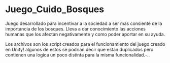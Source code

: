 # Juego_Cuido_Bosques
Juego desarrollado para incentivar a la sociedad a ser mas consiente de la importancia de los bosques. Lleva a dar conocimiento las acciones humanas que los afectan negativamente y como poder aportar en su ayuda.

Los archivos son los script creados  para el funcionamiento del juego creado en Unity! algunos de estos se  podrian decir que estan duplicados pero contienen una logica un poco distinta para la misma funcionalidad.-..
